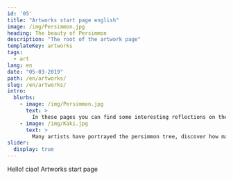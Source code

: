 ```yaml
---
id: '05'
title: "Artworks start page english"
image: /img/Persimmon.jpg
heading: The beauty of Persimmon
description: "The root of the artwork page"
templateKey: artworks
tags:
  - art
lang: en
date: "05-03-2019"
path: /en/artworks/
slug: /en/artworks/
intro:
  blurbs:
    - image: /img/Persimmon.jpg
      text: >
        In these pages you can find some interesting reflections on the persimmon.
    - image: /img/Kaki.jpg
      text: >
        Many artists have portrayed the persimmon tree, discover how many they have been fascinated by.
slider:
  display: true
---
```


Hello! ciao! Artworks start page
